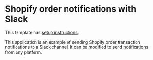 # Shopify order notifications with Slack

This template has [setup instructions](template-setup).

This application is an example of sending Shopify order transaction notifications to a Slack channel. It can be modified to send notifications from any platform.
